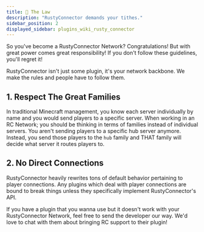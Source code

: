 ```yaml
---
title: 📜 The Law
description: "RustyConnector demands your tithes."
sidebar_position: 2
displayed_sidebar: plugins_wiki_rusty_connector
---
```

So you've become a RustyConnector Network? Congratulations!
But with great power comes great responsibility! If you don't follow these guidelines, you'll regret it!

RustyConnector isn't just some plugin, it's your network backbone. We make the rules and people have to follow them.

## 1. Respect The Great Families
In traditional Minecraft management, you know each server individually by name and you would send players to a specific server.
When working in an RC Network; you should be thinking in terms of families instead of individual servers.
You aren't sending players to a specific hub server anymore. Instead, you send those players to the `hub` family and THAT family will decide what server it routes players to.

## 2. No Direct Connections
RustyConnector heavily rewrites tons of default behavior pertaining to player connections.
Any plugins which deal with player connections are bound to break things unless they specifically implement RustyConnector's API.

If you have a plugin that you wanna use but it doesn't work with your RustyConnector Network, feel free to send the developer our way. We'd love to chat with them about bringing RC support to their plugin!